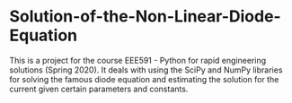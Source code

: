 # Solution-of-the-Non-Linear-Diode-Equation
This is a project for the course EEE591 - Python for rapid engineering solutions (Spring 2020). It deals with using the SciPy and NumPy libraries for solving the famous diode equation and estimating the solution for the current given certain parameters and constants.
